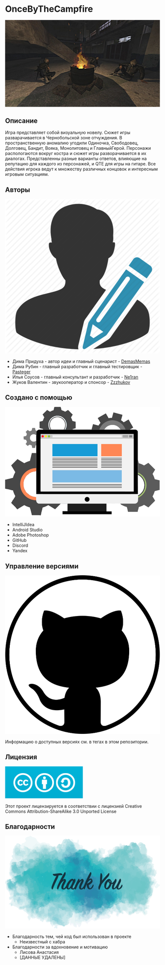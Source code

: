# OnceByTheCampfire
![Бандиты у костра](https://github.com/Pasteger/OnceByTheCampfire/blob/master/image.png)

## Описание
Игра представляет собой визуальную новелу. Сюжет игры разварачивается в Чернобольской зоне отчуждения. В пространственную аномалию угодили Одиночка, Свободовец, Долговец, Бандит, Вояка, Монолитовец и ГлавныйГерой. Персонажи распологаются вокруг костра и сюжет игры разворачивается в их диалогах. Представленны разные варианты ответов, влияющие на репутацию для каждого из персонажей, и QTE для игры на гитаре. Все действия игрока ведут к множеству различных концовок и интересным игровым ситуациям. 


## Авторы
![Developers](https://github.com/Pasteger/OnceByTheCampfire/blob/master/developers.png)

*  Дима Придуха - автор идеи и главный сценарист - [DemasMemas](https://github.com/DemasMemas)
*  Дима Рубин - главный разработчик и главный тестировщик - [Pasteger](https://github.com/Pasteger)
*  Илья Соусов - главный консультант и разработчик - [Ne1ran](https://github.com/Ne1ran)
*  Жуков Валентин - звукооператор и спонсор - [Zzzhukov](https://github.com/Zzzhukov)


## Создано с помощью
![Software](https://github.com/Pasteger/OnceByTheCampfire/blob/master/softvare.png)

* IntelliJIdea
* Android Studio
* Adobe Photoshop
* GitHub
* Discord
* Yandex


## Управление версиями
![Git](https://github.com/Pasteger/OnceByTheCampfire/blob/master/git.png)

Информацию о доступных версиях см. в тегах в этом репозитории.


## Лицензия
![License](https://github.com/Pasteger/OnceByTheCampfire/blob/master/license.png)

Этот проект лицензируется в соответствии с лицензией Creative Commons Attribution-ShareAlike 3.0 Unported License


## Благодарности
![Thanks](https://github.com/Pasteger/OnceByTheCampfire/blob/master/thanks.png)

* Благодарность тем, чей код был использован в проекте
  * Неизвестный с хабра
* Благодарности за вдохновение и мотивацию
  * Лисова Анастасия
  * [ДАННЫЕ УДАЛЕНЫ]

